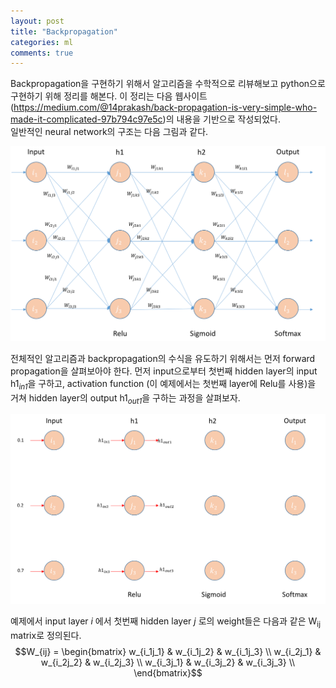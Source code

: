 ```yaml
---
layout: post
title: "Backpropagation"
categories: ml
comments: true
---
```


Backpropagation을 구현하기 위해서 알고리즘을 수학적으로 리뷰해보고 python으로 구현하기 위해 정리를 해본다. 이 정리는 다음 웹사이트 (https://medium.com/@14prakash/back-propagation-is-very-simple-who-made-it-complicated-97b794c97e5c)의 내용을 기반으로 작성되었다.  
일반적인 neural network의 구조는 다음 그림과 같다.

<img src="/assets/img/ml/nn_example.png">

전체적인 알고리즘과 backpropagation의 수식을 유도하기 위해서는 먼저 forward propagation을 살펴보아야 한다. 
먼저 input으로부터 첫번째 hidden layer의 input h1<sub>_in1_</sub>을 구하고, activation function (이 예제에서는 첫번째 layer에 Relu를 사용)을 거쳐 hidden layer의 output h1<sub>_out1_</sub>을 구하는 과정을 살펴보자.

<img src="/assets/img/ml/nn_example_layer1.png">

예제에서 input layer _i_ 에서 첫번째 hidden layer _j_ 로의 weight들은 다음과 같은 W<sub>ij</sub> matrix로 정의된다.  
$$W_{ij} = \begin{bmatrix} w_{i_1j_1} & w_{i_1j_2} & w_{i_1j_3} \\ w_{i_2j_1} & w_{i_2j_2} & w_{i_2j_3} \\ w_{i_3j_1} & w_{i_3j_2} & w_{i_3j_3} \\ \end{bmatrix}$$  
